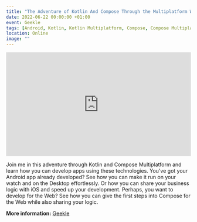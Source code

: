 ```yaml
---
title: "The Adventure of Kotlin And Compose Through the Multiplatform World"
date: 2022-06-22 00:00:00 +01:00
event: Geekle
tags: [Android, Kotlin, Kotlin Multiplatform, Compose, Compose Multiplatform, Talk]
location: Online
image: ""
---
```


<div style="left: 0; width: 100%; height: 0; position: relative; padding-bottom: 56.1972%;">
	<iframe src="https://speakerdeck.com/player/44e642246e644aaa9d1e6f627fd1de60" style="border: 0; top: 0; left: 0; width: 100%; height: 100%; position: absolute;" allowfullscreen scrolling="no" allow="encrypted-media">
	</iframe>
</div>

Join me in this adventure through Kotlin and Compose Multiplatform and learn how you can develop apps using these technologies. You’ve got your Android app already developed? See how you can make it run on your watch and on the Desktop effortlessly. Or how you can share your business logic with iOS and speed up your development. Perhaps, you want to develop for the Web? See how you can give the first steps into Compose for the Web while also sharing your logic.


**More information:** <a href="https://events.geekle.us/android/" rel="noopener">Geekle</a>	